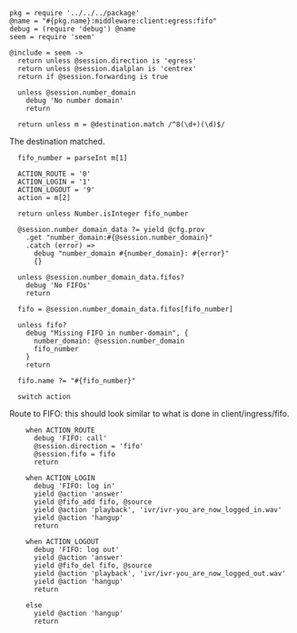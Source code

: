     pkg = require '../../../package'
    @name = "#{pkg.name}:middleware:client:egress:fifo"
    debug = (require 'debug') @name
    seem = require 'seem'

    @include = seem ->
      return unless @session.direction is 'egress'
      return unless @session.dialplan is 'centrex'
      return if @session.forwarding is true

      unless @session.number_domain
        debug 'No number domain'
        return

      return unless m = @destination.match /^8(\d+)(\d)$/

The destination matched.

      fifo_number = parseInt m[1]

      ACTION_ROUTE = '0'
      ACTION_LOGIN = '1'
      ACTION_LOGOUT = '9'
      action = m[2]

      return unless Number.isInteger fifo_number

      @session.number_domain_data ?= yield @cfg.prov
        .get "number_domain:#{@session.number_domain}"
        .catch (error) =>
          debug "number_domain #{number_domain}: #{error}"
          {}

      unless @session.number_domain_data.fifos?
        debug 'No FIFOs'
        return

      fifo = @session.number_domain_data.fifos[fifo_number]

      unless fifo?
        debug "Missing FIFO in number-domain", {
          number_domain: @session.number_domain
          fifo_number
        }
        return

      fifo.name ?= "#{fifo_number}"

      switch action

Route to FIFO: this should look similar to what is done in client/ingress/fifo.

        when ACTION_ROUTE
          debug 'FIFO: call'
          @session.direction = 'fifo'
          @session.fifo = fifo
          return

        when ACTION_LOGIN
          debug 'FIFO: log in'
          yield @action 'answer'
          yield @fifo_add fifo, @source
          yield @action 'playback', 'ivr/ivr-you_are_now_logged_in.wav'
          yield @action 'hangup'
          return

        when ACTION_LOGOUT
          debug 'FIFO: log out'
          yield @action 'answer'
          yield @fifo_del fifo, @source
          yield @action 'playback', 'ivr/ivr-you_are_now_logged_out.wav'
          yield @action 'hangup'
          return

        else
          yield @action 'hangup'
          return

